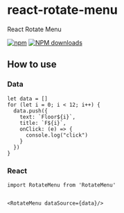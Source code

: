 # react-rotate-menu
React Rotate Menu

[![npm](https://img.shields.io/npm/v/react-rotate-menu.svg?maxAge=2592000?style=plastic)](https://www.npmjs.com/package/react-rotate-menu)
[![NPM downloads](http://img.shields.io/npm/dm/react-rotate-menu.svg?style=flat-plastic)](https://npmjs.org/package/react-rotate-menu)

## How to use

### Data

````
let data = []
for (let i = 0; i < 12; i++) {
  data.push({
    text: `Floor${i}`,
    title: `F${i}`,
    onClick: (e) => {
      console.log("click")
    }
  })
}
````

### React 

````
import RotateMenu from 'RotateMenu'


<RotateMenu dataSource={data}/>

````